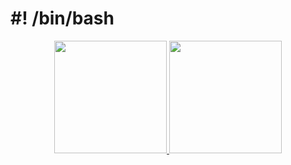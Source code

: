 # #! /bin/bash

<div align="center">
  <a href="https://github.com/rhuan-pk">
  <img height="180em" src="https://github-readme-stats.vercel.app/api?username=rhuan-pk&show_icons=true&theme=dark&include_all_commits=true&count_private=true">
  <img height="180em" src="https://github-readme-stats.vercel.app/api/top-langs/?username=rhuan-pk&layout=compact&langs_count=7&theme=dark">
</div>
